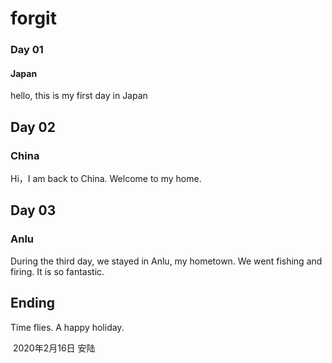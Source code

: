 # forgit
### Day 01
#### Japan
hello, this is my first day in Japan

## Day 02

### China

Hi，I am back to China. Welcome to my home.

## Day 03
### Anlu
During the third day, we stayed in Anlu, my hometown. We went fishing and firing. It is so fantastic.
## Ending
Time flies. A happy holiday.

​                                                                                                          2020年2月16日 安陆